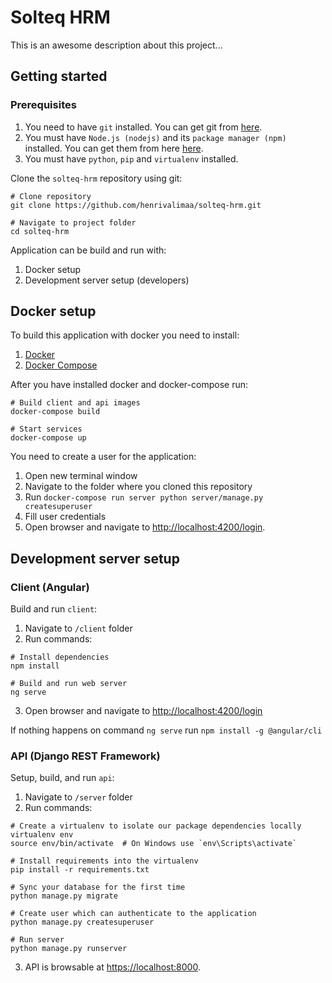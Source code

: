 # Solteq HRM

This is an awesome description about this project...

## Getting started

### Prerequisites

1. You need to have `git` installed. You can get git from [here](https://git-scm.com/downloads).
2. You must have `Node.js (nodejs)` and its `package manager (npm)` installed. You can get them from here [here](https://nodejs.org/en/).
3. You must have `python`, `pip` and `virtualenv` installed.

Clone the `solteq-hrm` repository using git:

```console
# Clone repository
git clone https://github.com/henrivalimaa/solteq-hrm.git

# Navigate to project folder
cd solteq-hrm
``` 

Application can be build and run with:
1. Docker setup
2. Development server setup (developers)

## Docker setup

To build this application with docker you need to install:
1. [Docker](https://www.docker.com/community-edition#/download)
2. [Docker Compose](https://docs.docker.com/compose/install/)

After you have installed docker and docker-compose run: 

```console
# Build client and api images
docker-compose build

# Start services
docker-compose up
```

You need to create a user for the application:
1. Open new terminal window
2. Navigate to the folder where you cloned this repository
3. Run `docker-compose run server python server/manage.py createsuperuser`
4. Fill user credentials 
4. Open browser and navigate to [http://localhost:4200/login](http://localhost:4200/login).

## Development server setup

### Client (Angular)
 
Build and run `client`:
1. Navigate to `/client` folder
2. Run commands:

```console
# Install dependencies
npm install

# Build and run web server
ng serve
```
3. Open browser and navigate to [http://localhost:4200/login](http://localhost:4200/login)

If nothing happens on command `ng serve` run `npm install -g @angular/cli`

### API (Django REST Framework)

Setup, build, and run `api`:
1. Navigate to `/server` folder
2. Run commands: 

```console
# Create a virtualenv to isolate our package dependencies locally
virtualenv env
source env/bin/activate  # On Windows use `env\Scripts\activate`

# Install requirements into the virtualenv
pip install -r requirements.txt

# Sync your database for the first time
python manage.py migrate

# Create user which can authenticate to the application
python manage.py createsuperuser

# Run server
python manage.py runserver
```
3. API is browsable at [https://localhost:8000](http://localhost:8000).
